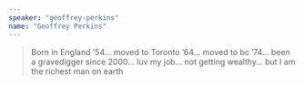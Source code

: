 ```yaml
---
speaker: "geoffrey-perkins"
name: "Geoffrey Perkins"
---
```


> Born in England ’54&#8230; moved to Toronto ’64&#8230; moved to
bc ’74&#8230; been a gravedigger since 2000&#8230; luv my job&#8230;
not getting wealthy&#8230; but I am the richest man on earth
